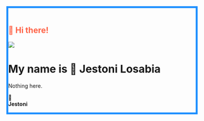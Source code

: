 <!DOCTYPE html>
<html lang="en">
<head>
    <meta charset="UTF-8">
    <meta name="viewport" content="width=device-width, initial-scale=1.0">
    <meta http-equiv="X-UA-Compatible" content="ie=edge">    
</head>
<body>
	<div style="border:5px solid DodgerBlue;"><br>
		<h2 style="color:Tomato;"> 👋 Hi there! </h2>
		<img src="https://c.tenor.com/neqnFd4CHWAAAAAM/up-wave.gif">
		<h1>My name is 👦 <b>Jestoni Losabia</b></h1>
		<p>Nothing here. <br>
		<p>🤝<br>
		<b>Jestoni</b>
		</p>
	</div>
</body>
</html>
